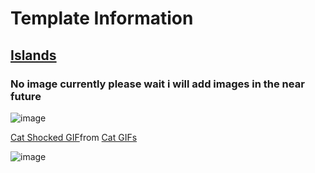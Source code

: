 # Template Information

## [Islands](https://github.com/MrBobertus/Roblox/blob/main/Default-Templates/Islands-V1.0.rbxl)

### No image currently please wait i will add images in the near future
![image](https://github.com/user-attachments/assets/bfda6bd0-c6a9-45d6-98a6-9680aa3cfeb4)

<div class="tenor-gif-embed" data-postid="11170546809524778591" data-share-method="host" data-aspect-ratio="0.948905" data-width="100%"><a href="https://tenor.com/view/cat-shocked-shocked-cat-gif-11170546809524778591">Cat Shocked GIF</a>from <a href="https://tenor.com/search/cat-gifs">Cat GIFs</a></div> <script type="text/javascript" async src="https://tenor.com/embed.js"></script>

![image](https://tenor.com/view/cat-shocked-shocked-cat-gif-11170546809524778591)
